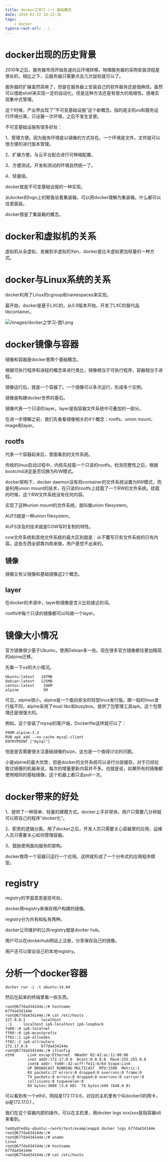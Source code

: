 ```yaml
---
title: docker之学习（一）基础概念
date: 2018-01-22 10:12:26
tags:
	- docker
typora-root-url: ..\
---
```




# docker出现的历史背景

2010年之后，服务器市场开始急速向云环境转移。物理服务器的采购安装流程是很长的，相比之下，云服务器只需要点击几次鼠标就可以了。

服务器的扩展虽然简单了，但是在服务器上安装自己的软件服务还是很麻烦。虽然可以借助shell来实现一定的自动化。但是这种方法还是有很大的局限性。很难实现集中式管理。

这个时候，产业界出现了“不可变基础设施”这个新概念。指的是主机os和服务运行环境分离，只设置一次环境，之后不发生变更。

不可变基础设施有很多好处：

1、管理方便。因为服务环境是以镜像的方式存在。一个环境是文件。文件就可以很方便的进行版本管理。

2、扩展方便。与云平台配合进行可伸缩配置。

3、方便测试。开发和测试的环境自然统一了。

4、轻量级。

docker就是不可变基础设施的一种实现。

从docker的logo上的鲸鱼驮着集装箱，可以把docker理解为集装箱。什么都可以往里面装。

docker借鉴了集装箱的概念。

# docker和虚拟机的关系

虚拟机从全虚拟，发展到半虚拟的Xen，docker是比半虚拟更加轻量的一种方式。

# docker与Linux系统的关系

docker利用了Linux的cgroup和namespaces来实现。

最开始，docker是基于LXC的，从0.9版本开始，开发了LXC的替代品libcontainer。

![/images/docker之学习-图1.png](/images/docker之学习-图1.png)

# docker镜像与容器

镜像和容器是docker里两个基础概念。

根据可执行程序和进程的概念来进行类比，镜像相当于可执行程序，容器相当于进程。

镜像运行后，就是一个容器了。一个镜像可以多次运行，形成多个实例。

镜像是构建docker世界的基石。

镜像代表一个只读的layer。layer是指容器文件系统中可叠加的一部分。

在进一步理解之前，我们先看看镜像相关的4个概念：rootfs、union mount、image和layer。

## rootfs

代表一个容器起来后，里面看到的文件系统。

传统的linux启动过程中，内核先挂载一个只读的rootfs。检测完整性之后，根据bootcmd决定是否切换为R/W模式。

docker架构下，docker daemon没有将container的文件系统设置为RW模式，而是利用union mount的技术，在只读的rootfs上挂载了一个RW的文件系统。挂载的时候，这个RW文件系统没有任何内容。

实现了这种union mount的文件系统，就叫做union filesystem。

AUFS就是一种union filesystem。

AUFS涉及的技术就是COW写时复制的特性。

cow文件系统和其他文件系统的最大区别就是：从不覆写已有文件系统的已有内容。这些东西全部靠内核来做，用户感觉不出来的。



## 镜像

镜像又有父镜像和基础镜像这2个概念。



## layer

在docker的术语中，layer和镜像是含义比较接近的词。

rootfs中每个只读的镜像都可以叫做一个layer。



# 镜像大小情况

官方镜像很少基于Ubuntu，使用Debian多一些。现在很多官方镜像都往更加精简的alpine迁移。

先看一下os的大小情况。

```
Ubuntu:latest   187MB
debian:latest   125MB
centos:latest    196M
alpine           5M
```

可见，alpine很小。alpine是一个面向安全的轻型linux发行版。跟一般的linux发行版不同，alpine采用了musl libc和busybox。提供了包管理工具apk。这个包管理还是很强大的。

例如，这个安装了mysql的客户端，Dockerfile这样就可以了：

```
FROM alpine:3.3
RUN apk add --no-cache mysql-client
ENTRYPOINT ["mysql"]
```

但是是否需要很关注基础镜像的size，这也是一个值得讨论的问题。

小是alpine的最大优势，但是docker的文件系统可以进行分层缓存。对于已经拉取过镜像的机器来说，每次的增量更新内容并不多。也就是说，如果所有的镜像都使用相同的基础镜像，这个机器上都只会pull一次。



# docker带来的好处

1、提供了一种简单、轻量的建模方式。docker上手非常快，用户只需要几分钟就可以把自己的程序“docker化“。

2、职责的逻辑分离。用了docker之后，开发人员只需要关心容器里的应用，运维人员只需要关心如何管理容器。

3、鼓励使用面向服务的架构。

docker推荐一个容器只运行一个应用。这样就形成了一个分布式的应用程序模型。

# registry

registry的字面意思是挂号处。

docker用registry来保存用户构建的镜像。

registry分为共有和私有两种。

docker公司维护的公共registry就是docker hub。

用户可以在dockerhub网站上注册，分享保存自己的镜像。

用户还可以架设自己的本地registry。

# 分析一个docker容器

```
docker run -i -t ubuntu:14.04
```

然后在起来的终端里看一些东西。

```
root@677da434144e:/# hostname
677da434144e
root@677da434144e:/# cat /etc/hosts
127.0.0.1       localhost
::1     localhost ip6-localhost ip6-loopback
fe00::0 ip6-localnet
ff00::0 ip6-mcastprefix
ff02::1 ip6-allnodes
ff02::2 ip6-allrouters
172.17.0.6      677da434144e
root@677da434144e:/# ifconfig 
eth0      Link encap:Ethernet  HWaddr 02:42:ac:11:00:06  
          inet addr:172.17.0.6  Bcast:0.0.0.0  Mask:255.255.0.0
          inet6 addr: fe80::42:acff:fe11:6/64 Scope:Link
          UP BROADCAST RUNNING MULTICAST  MTU:1500  Metric:1
          RX packets:27 errors:0 dropped:0 overruns:0 frame:0
          TX packets:8 errors:0 dropped:0 overruns:0 carrier:0
          collisions:0 txqueuelen:0 
          RX bytes:3600 (3.6 KB)  TX bytes:648 (648.0 B)
```

可以看到有一个eth0，网段是172.17.0.6，对应的主机里有个叫docker0的网卡，ip是172.17.0.1 。

我们在这个容器内部的操作。可以在主机里，用docker logs xxx(xxx是指容器id)来看到。

```
teddy@teddy-ubuntu:~/work/test/exampleapp$ docker logs 677da434144e
root@677da434144e:/# 
root@677da434144e:/# uname
Linux
root@677da434144e:/# hostname
677da434144e
root@677da434144e:/# cat /etc/hosts
```

